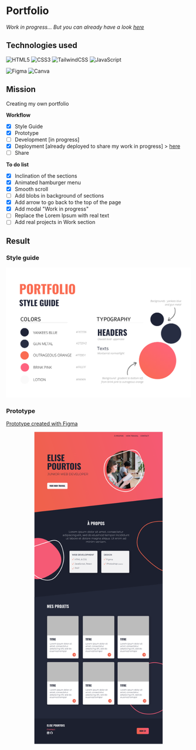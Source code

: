 # Portfolio

_Work in progress... But you can already have a look [here](https://eliseprts.github.io/portfolio/)_

## Technologies used

![HTML5](https://img.shields.io/badge/html5-%23E34F26.svg?style=for-the-badge&logo=html5&logoColor=white)
![CSS3](https://img.shields.io/badge/css3-%231572B6.svg?style=for-the-badge&logo=css3&logoColor=white)
![TailwindCSS](https://img.shields.io/badge/tailwindcss-%2338B2AC.svg?style=for-the-badge&logo=tailwind-css&logoColor=white)
![JavaScript](https://img.shields.io/badge/javascript-%23323330.svg?style=for-the-badge&logo=javascript&logoColor=%23F7DF1E)

![Figma](https://img.shields.io/badge/figma-%23F24E1E.svg?style=for-the-badge&logo=figma&logoColor=white)
![Canva](https://img.shields.io/badge/Canva-%2300C4CC.svg?style=for-the-badge&logo=Canva&logoColor=white)

## Mission

Creating my own portfolio

**Workflow**
- [x] Style Guide
- [x] Prototype
- [ ] Development [in progress]
- [x] Deployment [already deployed to share my work in progress] > [here](https://eliseprts.github.io/portfolio/)
- [ ] Share

**To do list**
- [x] Inclination of the sections
- [x] Animated hamburger menu
- [x] Smooth scroll
- [ ] Add blobs in background of sections
- [x] Add arrow to go back to the top of the page
- [x] Add modal "Work in progress"
- [ ] Replace the Lorem Ipsum with real text
- [ ] Add real projects in Work section

## Result

### Style guide

<p align="center">
  <img src="./assets/style_guide.png" style="width:700px">
</p>

### Prototype

[Prototype created with Figma](https://www.figma.com/file/C2Xr0J2ekygGK9yaLaLiL7/Portfolio?node-id=0%3A1)

<p align="center" style="font-weight:bold">
  <img src="./assets/mockup.png" style="width:350px">
</p>
